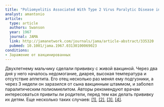 ```yaml
---
title: "Poliomyelitis Associated With Type 2 Virus Paralytic Disease in the Father of a Recently Immunized Child"
analyst: amantonio
article:
  type: article
  authors: Swanson
  year: 1967
  journal: JAMA
  link: http://jamanetwork.com/journals/jama/article-abstract/335320
  pubmed: 10.1001/jama.1967.03130100069023
conditions:
- Заражение от вакцинированных
---
```


Двухлетнему мальчику сделали прививку с живой вакциной. Через два дня у него началось недомогание, диарея, высокая температура и отсутствие аппетита. Его отец несколько раз менял ему подгузники, а через 3 недели он заразился от сына вакцинным штаммом, и заболел паралитическим полиомиелитом. Авторы рекомендуют врачам интересоваться привиты ли родители, перед тем как делать прививку их детям. Еще несколько таких случаев: [[1]](http://www.academia.edu/30338484/Intrafamilial_transmission_of_a_Sabin_1-related_poliovirus_in_Shizuoka_Prefecture_Japan), [[2]](https://www.ncbi.nlm.nih.gov/pubmed/16617188/), [[3]](https://www.ncbi.nlm.nih.gov/pubmed/2561040/), [[4]](https://www.ncbi.nlm.nih.gov/pubmed/7742455/).
